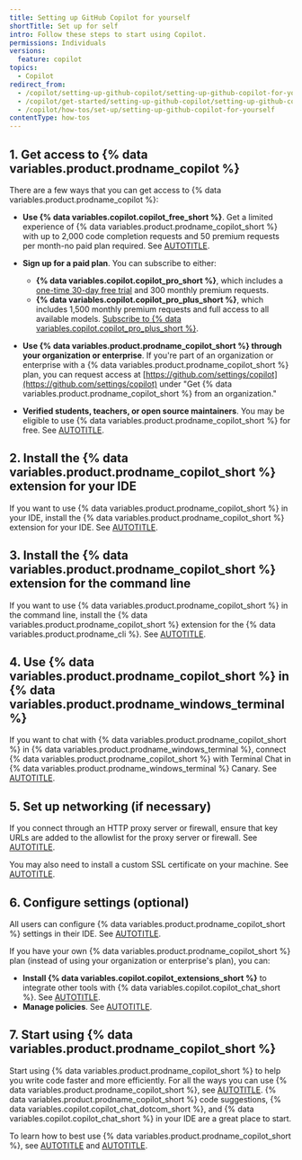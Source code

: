 ```yaml
---
title: Setting up GitHub Copilot for yourself
shortTitle: Set up for self
intro: Follow these steps to start using Copilot.
permissions: Individuals
versions:
  feature: copilot
topics:
  - Copilot
redirect_from:
  - /copilot/setting-up-github-copilot/setting-up-github-copilot-for-yourself
  - /copilot/get-started/setting-up-github-copilot/setting-up-github-copilot-for-yourself
  - /copilot/how-tos/set-up/setting-up-github-copilot-for-yourself
contentType: how-tos
---
```


## 1. Get access to {% data variables.product.prodname_copilot %}

There are a few ways that you can get access to {% data variables.product.prodname_copilot %}:

* **Use {% data variables.copilot.copilot_free_short %}**. Get a limited experience of {% data variables.product.prodname_copilot_short %} with up to 2,000 code completion requests and 50 premium requests per month-no paid plan required. See [AUTOTITLE](/copilot/managing-copilot/managing-copilot-as-an-individual-subscriber/about-github-copilot-free).

* **Sign up for a paid plan**. You can subscribe to either:

  * **{% data variables.copilot.copilot_pro_short %}**, which includes a <a href="https://github.com/github-copilot/signup?ref_product=copilot&ref_type=trial&ref_style=text" target="_blank"><span>one-time 30-day free trial</span></a> and 300 monthly premium requests.
  * **{% data variables.copilot.copilot_pro_plus_short %}**, which includes 1,500 monthly premium requests and full access to all available models. [Subscribe to {% data variables.copilot.copilot_pro_plus_short %}](https://github.com/github-copilot/signup?ref_product=copilot&ref_type=purchase&ref_style=text&ref_plan=pro).

* **Use {% data variables.product.prodname_copilot_short %} through your organization or enterprise**. If you're part of an organization or enterprise with a {% data variables.product.prodname_copilot_short %} plan, you can request access at [https://github.com/settings/copilot](https://github.com/settings/copilot) under "Get {% data variables.product.prodname_copilot_short %} from an organization."

* **Verified students, teachers, or open source maintainers**. You may be eligible to use {% data variables.product.prodname_copilot_short %} for free. See [AUTOTITLE](/copilot/managing-copilot/managing-copilot-as-an-individual-subscriber/getting-free-access-to-copilot-as-a-student-teacher-or-maintainer).

## 2. Install the {% data variables.product.prodname_copilot_short %} extension for your IDE

If you want to use {% data variables.product.prodname_copilot_short %} in your IDE, install the {% data variables.product.prodname_copilot_short %} extension for your IDE. See [AUTOTITLE](/copilot/managing-copilot/configure-personal-settings/installing-the-github-copilot-extension-in-your-environment).

## 3. Install the {% data variables.product.prodname_copilot_short %} extension for the command line

If you want to use {% data variables.product.prodname_copilot_short %} in the command line, install the {% data variables.product.prodname_copilot_short %} extension for the {% data variables.product.prodname_cli %}. See [AUTOTITLE](/copilot/managing-copilot/configure-personal-settings/installing-github-copilot-in-the-cli).

## 4. Use {% data variables.product.prodname_copilot_short %} in {% data variables.product.prodname_windows_terminal %}

If you want to chat with {% data variables.product.prodname_copilot_short %} in {% data variables.product.prodname_windows_terminal %}, connect {% data variables.product.prodname_copilot_short %} with Terminal Chat in {% data variables.product.prodname_windows_terminal %} Canary. See [AUTOTITLE](/copilot/quickstart?tool=windowsterminal).

## 5. Set up networking (if necessary)

If you connect through an HTTP proxy server or firewall, ensure that key URLs are added to the allowlist for the proxy server or firewall. See [AUTOTITLE](/copilot/managing-copilot/managing-github-copilot-in-your-organization/configuring-your-proxy-server-or-firewall-for-copilot).

You may also need to install a custom SSL certificate on your machine. See [AUTOTITLE](/copilot/managing-copilot/configure-personal-settings/configuring-network-settings-for-github-copilot#installing-custom-certificates).

## 6. Configure settings (optional)

All users can configure {% data variables.product.prodname_copilot_short %} settings in their IDE. See [AUTOTITLE](/copilot/managing-copilot/configure-personal-settings/configuring-github-copilot-in-your-environment).

If you have your own {% data variables.product.prodname_copilot_short %} plan (instead of using your organization or enterprise's plan), you can:

* **Install {% data variables.copilot.copilot_extensions_short %}** to integrate other tools with {% data variables.copilot.copilot_chat_short %}. See [AUTOTITLE](/copilot/managing-copilot/managing-copilot-as-an-individual-subscriber/installing-github-copilot-extensions-for-your-personal-account).
* **Manage policies**. See [AUTOTITLE](/copilot/managing-copilot/managing-copilot-as-an-individual-subscriber/managing-copilot-policies-as-an-individual-subscriber).

## 7. Start using {% data variables.product.prodname_copilot_short %}

Start using {% data variables.product.prodname_copilot_short %} to help you write code faster and more efficiently. For all the ways you can use {% data variables.product.prodname_copilot_short %}, see [AUTOTITLE](/copilot/using-github-copilot). {% data variables.product.prodname_copilot_short %} code suggestions, {% data variables.copilot.copilot_chat_dotcom_short %}, and {% data variables.copilot.copilot_chat_short %} in your IDE are a great place to start.

To learn how to best use {% data variables.product.prodname_copilot_short %}, see [AUTOTITLE](/copilot/using-github-copilot/best-practices-for-using-github-copilot) and [AUTOTITLE](/copilot/using-github-copilot/copilot-chat/prompt-engineering-for-copilot-chat).
